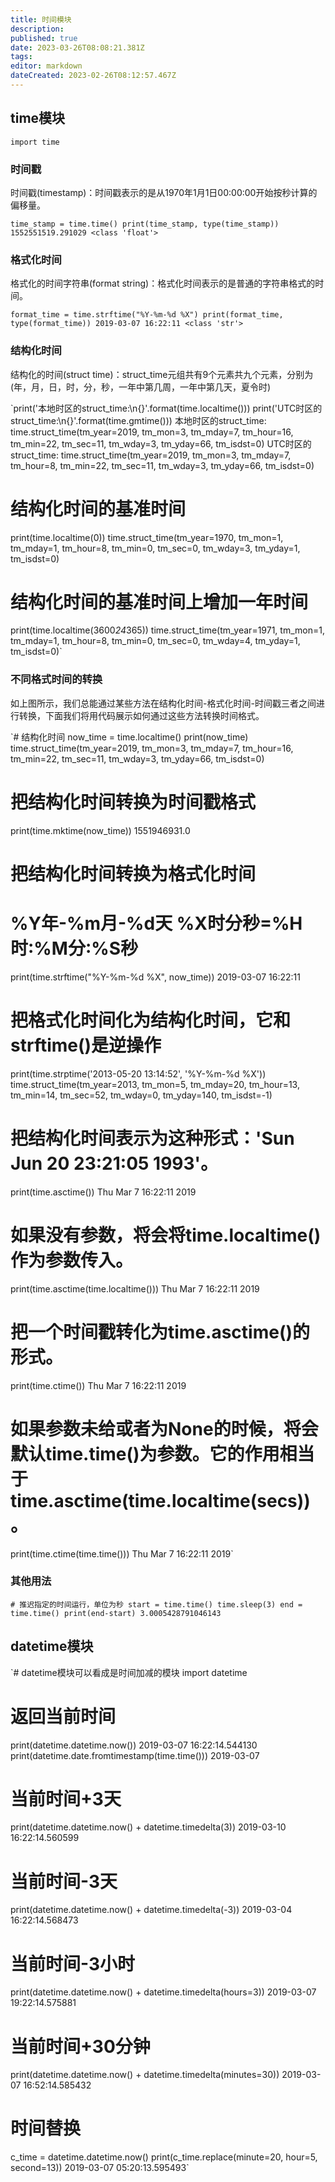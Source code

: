 ```yaml
---
title: 时间模块
description: 
published: true
date: 2023-03-26T08:08:21.381Z
tags: 
editor: markdown
dateCreated: 2023-02-26T08:12:57.467Z
---
```


## time模块

`import time`

### 时间戳

时间戳(timestamp)：时间戳表示的是从1970年1月1日00:00:00开始按秒计算的偏移量。

`time_stamp = time.time() print(time_stamp, type(time_stamp)) 1552551519.291029 <class 'float'>`

### 格式化时间

格式化的时间字符串(format string)：格式化时间表示的是普通的字符串格式的时间。

`format_time = time.strftime("%Y-%m-%d %X") print(format_time, type(format_time)) 2019-03-07 16:22:11 <class 'str'>`

### 结构化时间

结构化的时间(struct time)：struct_time元组共有9个元素共九个元素，分别为(年，月，日，时，分，秒，一年中第几周，一年中第几天，夏令时)

`print('本地时区的struct_time:\n{}'.format(time.localtime())) print('UTC时区的struct_time:\n{}'.format(time.gmtime())) 本地时区的struct_time: time.struct_time(tm_year=2019, tm_mon=3, tm_mday=7, tm_hour=16, tm_min=22, tm_sec=11, tm_wday=3, tm_yday=66, tm_isdst=0) UTC时区的struct_time: time.struct_time(tm_year=2019, tm_mon=3, tm_mday=7, tm_hour=8, tm_min=22, tm_sec=11, tm_wday=3, tm_yday=66, tm_isdst=0)

# 结构化时间的基准时间

print(time.localtime(0)) time.struct_time(tm_year=1970, tm_mon=1, tm_mday=1, tm_hour=8, tm_min=0, tm_sec=0, tm_wday=3, tm_yday=1, tm_isdst=0)

# 结构化时间的基准时间上增加一年时间

print(time.localtime(3600*24*365)) time.struct_time(tm_year=1971, tm_mon=1, tm_mday=1, tm_hour=8, tm_min=0, tm_sec=0, tm_wday=4, tm_yday=1, tm_isdst=0)`

### 不同格式时间的转换

如上图所示，我们总能通过某些方法在结构化时间-格式化时间-时间戳三者之间进行转换，下面我们将用代码展示如何通过这些方法转换时间格式。

`# 结构化时间 now_time = time.localtime() print(now_time) time.struct_time(tm_year=2019, tm_mon=3, tm_mday=7, tm_hour=16, tm_min=22, tm_sec=11, tm_wday=3, tm_yday=66, tm_isdst=0)

# 把结构化时间转换为时间戳格式

print(time.mktime(now_time)) 1551946931.0

# 把结构化时间转换为格式化时间

# %Y年-%m月-%d天 %X时分秒=%H时:%M分:%S秒

print(time.strftime("%Y-%m-%d %X", now_time)) 2019-03-07 16:22:11

# 把格式化时间化为结构化时间，它和strftime()是逆操作

print(time.strptime('2013-05-20 13:14:52', '%Y-%m-%d %X')) time.struct_time(tm_year=2013, tm_mon=5, tm_mday=20, tm_hour=13, tm_min=14, tm_sec=52, tm_wday=0, tm_yday=140, tm_isdst=-1)

# 把结构化时间表示为这种形式：'Sun Jun 20 23:21:05 1993'。

print(time.asctime()) Thu Mar  7 16:22:11 2019

# 如果没有参数，将会将time.localtime()作为参数传入。

print(time.asctime(time.localtime())) Thu Mar  7 16:22:11 2019

# 把一个时间戳转化为time.asctime()的形式。

print(time.ctime()) Thu Mar  7 16:22:11 2019

# 如果参数未给或者为None的时候，将会默认time.time()为参数。它的作用相当于time.asctime(time.localtime(secs))。

print(time.ctime(time.time())) Thu Mar  7 16:22:11 2019`

### 其他用法

`# 推迟指定的时间运行，单位为秒 start = time.time() time.sleep(3) end = time.time() print(end-start) 3.0005428791046143`

## datetime模块

`# datetime模块可以看成是时间加减的模块 import datetime

# 返回当前时间

print(datetime.datetime.now()) 2019-03-07 16:22:14.544130 print(datetime.date.fromtimestamp(time.time())) 2019-03-07

# 当前时间+3天

print(datetime.datetime.now() + datetime.timedelta(3)) 2019-03-10 16:22:14.560599

# 当前时间-3天

print(datetime.datetime.now() + datetime.timedelta(-3)) 2019-03-04 16:22:14.568473

# 当前时间-3小时

print(datetime.datetime.now() + datetime.timedelta(hours=3)) 2019-03-07 19:22:14.575881

# 当前时间+30分钟

print(datetime.datetime.now() + datetime.timedelta(minutes=30)) 2019-03-07 16:52:14.585432

# 时间替换

c_time = datetime.datetime.now() print(c_time.replace(minute=20, hour=5, second=13)) 2019-03-07 05:20:13.595493`